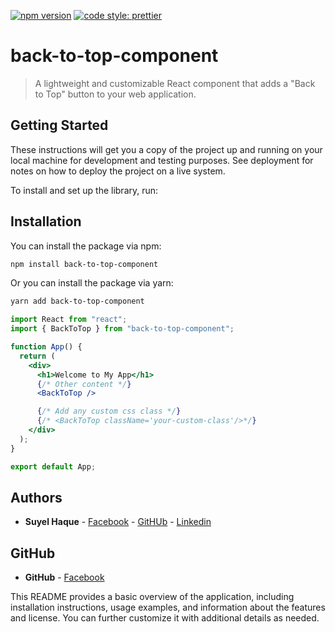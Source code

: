 [![npm version](https://badge.fury.io/js/angular2-expandable-list.svg)](https://badge.fury.io/js/angular2-expandable-list)
[![code style: prettier](https://img.shields.io/badge/code_style-prettier-ff69b4.svg?style=flat-square)](https://github.com/prettier/prettier)

# back-to-top-component

> A lightweight and customizable React component that adds a "Back to Top" button to your web application.

## Getting Started

These instructions will get you a copy of the project up and running on your local machine for development and testing purposes. See deployment for notes on how to deploy the project on a live system.

To install and set up the library, run:

## Installation

You can install the package via npm:

```bash
npm install back-to-top-component
```

Or you can install the package via yarn:

```bash
yarn add back-to-top-component
```

```jsx
import React from "react";
import { BackToTop } from "back-to-top-component";

function App() {
  return (
    <div>
      <h1>Welcome to My App</h1>
      {/* Other content */}
      <BackToTop />

      {/* Add any custom css class */}
      {/* <BackToTop className='your-custom-class'/>*/}
    </div>
  );
}

export default App;
```

## Authors

- **Suyel Haque** - [Facebook](https://www.facebook.com/slsuyel2) - [GitHUb](https://github.com/slsuyel) - [Linkedin](https://www.linkedin.com/in/slsuyel)

## GitHub

- **GitHub** - [Facebook](https://github.com/slsuyel/back-to-top)

This README provides a basic overview of the application, including installation instructions, usage examples, and information about the features and license. You can further customize it with additional details as needed.
